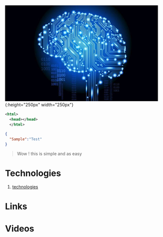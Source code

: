 ![Ai Brain](/uploads/ai-brain.jpg ){:height="250px" width="250px"}

```xml
<html>
  <head></head>
  </html>
```
```json
{
  "Sample":"Test"
}
```


> Wow ! this is simple and as easy
# Technologies

1. [technologies](technologies)
# Links

# Videos
